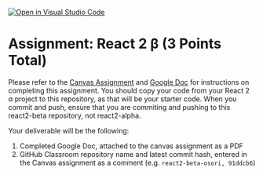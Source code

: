 [![Open in Visual Studio Code](https://classroom.github.com/assets/open-in-vscode-f059dc9a6f8d3a56e377f745f24479a46679e63a5d9fe6f495e02850cd0d8118.svg)](https://classroom.github.com/online_ide?assignment_repo_id=6096480&assignment_repo_type=AssignmentRepo)
# Assignment: React 2 β (3 Points Total)

Please refer to the [Canvas Assignment](https://canvas.wisc.edu/courses/273395/assignments/1378125) and [Google Doc](https://docs.google.com/document/d/1IFQqPvTlgXKRNT1cW7iicL-RhWmWMUXJ7H1OdDldqj0/edit?usp=sharing) for instructions on completing this assignment. You should copy your code from your React 2 α project to this repository, as that will be your starter code. When you commit and push, ensure that you are commiting and pushing to this react2-beta repository, not react2-alpha. 

Your deliverable will be the following: 
1. Completed Google Doc, attached to the canvas assignment as a PDF
2. GitHub Classroom repository name and latest commit hash, entered in the Canvas assignment as a comment (e.g. `react2-beta-osori, 91ddcb6`)
